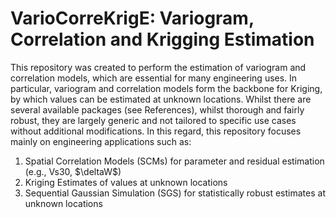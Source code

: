 # VarioCorreKrigE: Variogram, Correlation and Krigging Estimation

This repository was created to perform the estimation of variogram and correlation models, which are essential for many engineering uses. In particular, variogram and correlation models form the backbone for Kriging, by which values can be estimated at unknown locations. Whilst there are several available packages (see References), whilst thorough and fairly robust, they are largely generic and not tailored to specific use cases without additional modifications. In this regard, this repository focuses mainly on engineering applications such as:

1) Spatial Correlation Models (SCMs) for parameter and residual estimation (e.g., Vs30, $\deltaW$)
2) Kriging Estimates of values at unknown locations
3) Sequential Gaussian Simulation (SGS) for statistically robust estimates at unknown locations
